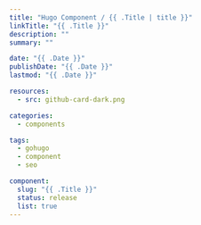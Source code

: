 ```yaml
---
title: "Hugo Component / {{ .Title | title }}"
linkTitle: "{{ .Title }}"
description: ""
summary: ""

date: "{{ .Date }}"
publishDate: "{{ .Date }}"
lastmod: "{{ .Date }}"

resources:
  - src: github-card-dark.png

categories:
  - components

tags:
  - gohugo
  - component
  - seo

component:
  slug: "{{ .Title }}"
  status: release
  list: true
---
```

